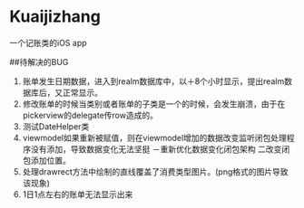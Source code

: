 # Kuaijizhang
一个记账类的iOS app

##待解决的BUG
1. 账单发生日期数据，进入到realm数据库中，以＋8个小时显示，提出realm数据库后，又正常显示。
2. 修改账单的时候当类别或者账单的子类是一个的时候，会发生崩溃，由于在pickerview的delegate传row造成的。
3. 测试DateHelper类
4. viewmodel如果重新被赋值，则在viewmodel增加的数据改变监听闭包处理程序没有添加，导致数据变化无法坚挺 －重新优化数据变化闭包架构 二改变闭包添加位置。
5. 处理drawrect方法中绘制的直线覆盖了消费类型图片。(png格式的图片导致该现象)
6. 1日1点左右的账单无法显示出来

